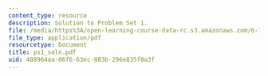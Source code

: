```yaml
---
content_type: resource
description: Solution to Problem Set 1.
file: /media/https%3A/open-learning-course-data-rc.s3.amazonaws.com/6-777j-design-and-fabrication-of-microelectromechanical-devices-spring-2007/488964aa06f663ec803b296e835f0a3f_ps1_soln.pdf
file_type: application/pdf
resourcetype: Document
title: ps1_soln.pdf
uid: 488964aa-06f6-63ec-803b-296e835f0a3f
---
```

